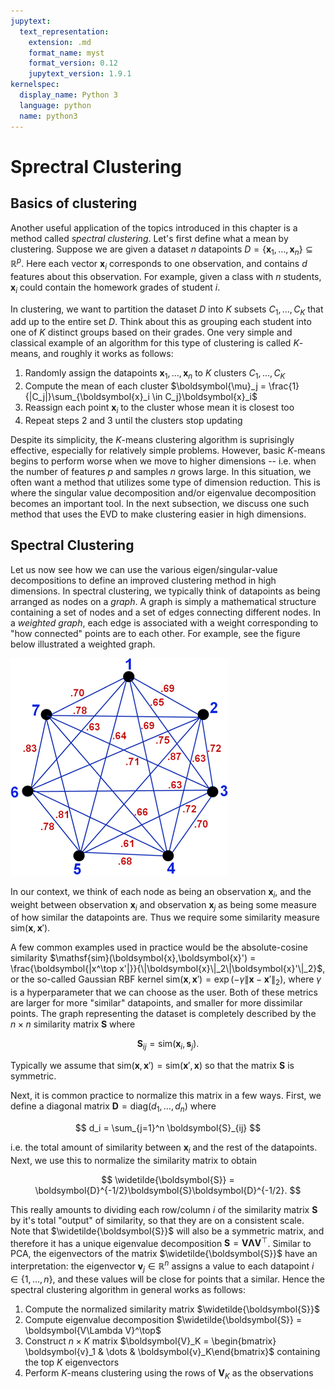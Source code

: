 ```yaml
---
jupytext:
  text_representation:
    extension: .md
    format_name: myst
    format_version: 0.12
    jupytext_version: 1.9.1
kernelspec:
  display_name: Python 3
  language: python
  name: python3
---
```



# Sprectral Clustering

## Basics of clustering

Another useful application of the topics introduced in this chapter is a method called _spectral clustering_. Let's first define what a mean by clustering. Suppose we are given a dataset $n$ datapoints $D = \{\boldsymbol{x}_1,\dots, \boldsymbol{x}_n\} \subseteq \mathbb{R}^p$. Here each vector $\boldsymbol{x}_i$ corresponds to one observation, and contains $d$ features about this observation. For example, given a class with $n$ students, $\boldsymbol{x}_i$ could contain the homework grades of student $i$.

In clustering, we want to partition the dataset $D$ into $K$ subsets $C_1,\dots, C_K$ that add up to the entire set $D$. Think about this as grouping each student into one of $K$ distinct groups based on their grades. One very simple and classical example of an algorithm for this type of clustering is called $K$-means, and roughly it works as follows:

1. Randomly assign the datapoints $\boldsymbol{x}_1,\dots, \boldsymbol{x}_n$ to $K$ clusters $C_1,\dots,C_K$
2. Compute the mean of each cluster $\boldsymbol{\mu}_j = \frac{1}{|C_j|}\sum_{\boldsymbol{x}_i \in C_j}\boldsymbol{x}_i$
3. Reassign each point $\boldsymbol{x}_i$ to the cluster whose mean it is closest too
4. Repeat steps 2 and 3 until the clusters stop updating

Despite its simplicity, the $K$-means clustering algorithm is suprisingly effective, especially for relatively simple problems. However, basic $K$-means begins to perform worse when we move to higher dimensions -- i.e. when the number of features $p$ and samples $n$ grows large. In this situation, we often want a method that utilizes some type of dimension reduction. This is where the singular value decomposition and/or eigenvalue decomposition becomes an important tool. In the next subsection, we discuss one such method that uses the EVD to make clustering easier in high dimensions.

## Spectral Clustering

Let us now see how we can use the various eigen/singular-value decompositions to define an improved clustering method in high dimensions. In spectral clustering, we typically think of datapoints as being arranged as nodes on a _graph_. A graph is simply a mathematical structure containing a set of nodes and a set of edges connecting different nodes. In a _weighted graph_, each edge is associated with a weight corresponding to "how connected" points are to each other. For example, see the figure below illustrated a weighted graph.

![](img/weighted_graph.png)

In our context, we think of each node as being an observation $\boldsymbol{x}_i$, and the weight between observation $\boldsymbol{x}_i$ and observation $\boldsymbol{x}_j$ as being some measure of how similar the datapoints are. Thus we require some similarity measure $\mathsf{sim}(\boldsymbol{x},\boldsymbol{x}').$

A few common examples used in practice would be the absolute-cosine similarity $\mathsf{sim}(\boldsymbol{x},\boldsymbol{x}') = \frac{\boldsymbol{|x^\top x'|}}{\|\boldsymbol{x}\|_2\|\boldsymbol{x}'\|_2}$, or the so-called Gaussian RBF kernel $\mathsf{sim}(\boldsymbol{x},\boldsymbol{x}') = \exp(-\gamma \|\boldsymbol{x}-\boldsymbol{x}'\|_2)$, where $\gamma$ is a hyperparameter that we can choose as the user. Both of these metrics are larger for more "similar" datapoints, and smaller for more dissimilar points. The graph representing the dataset is completely described by the $n\times n$ similarity matrix $\boldsymbol{S}$ where

$$
\boldsymbol{S}_{ij} = \mathsf{sim}(\boldsymbol{x}_i,\boldsymbol{s}_j).
$$

Typically we assume that $\mathsf{sim}(\boldsymbol{x},\boldsymbol{x}') = \mathsf{sim}(\boldsymbol{x}',\boldsymbol{x})$ so that the matrix $\boldsymbol{S}$ is symmetric.

Next, it is common practice to normalize this matrix in a few ways. First, we define a diagonal matrix $\boldsymbol{D} = \text{diag}(d_1,\dots, d_n)$ where

$$
d_i = \sum_{j=1}^n \boldsymbol{S}_{ij}
$$

i.e. the total amount of similarity between $\boldsymbol{x}_i$ and the rest of the datapoints. Next, we use this to normalize the similarity matrix to obtain

$$
\widetilde{\boldsymbol{S}} = \boldsymbol{D}^{-1/2}\boldsymbol{S}\boldsymbol{D}^{-1/2}.
$$

This really amounts to dividing each row/column $i$ of the similarity matrix $\boldsymbol{S}$ by it's total "output" of similarity, so that they are on a consistent scale. Note that $\widetilde{\boldsymbol{S}}$ will also be a symmetric matrix, and therefore it has a unique eigenvalue decomposition $\boldsymbol{\boldsymbol{S}} = \boldsymbol{V\Lambda V}^\top$. Similar to PCA, the eigenvectors of the matrix $\widetilde{\boldsymbol{S}}$ have an interpretation: the eigenvector $\boldsymbol{v}_j \in \mathbb{R}^n$ assigns a value to each datapoint $i \in \{1,\dots, n\}$, and these values will be close for points that a similar. Hence the spectral clustering algorithm in general works as follows:

1. Compute the normalized similarity matrix $\widetilde{\boldsymbol{S}}$
2. Compute eigenvalue decomposition $\widetilde{\boldsymbol{S}} = \boldsymbol{V\Lambda V}^\top$
3. Construct $n\times K$ matrix $\boldsymbol{V}_K = \begin{bmatrix} \boldsymbol{v}_1 & \dots & \boldsymbol{v}_K\end{bmatrix}$ containing the top $K$ eigenvectors
4. Perform $K$-means clustering using the rows of $\boldsymbol{V}_K$ as the observations

<!-- ## An example with image segmentation

One application of spectral clustering is to t -->
